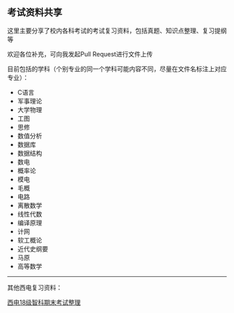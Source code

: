 ## 考试资料共享

这里主要分享了校内各科考试的考试复习资料，包括真题、知识点整理、复习提纲等

欢迎各位补充，可向我发起Pull Request进行文件上传

目前包括的学科（个别专业的同一个学科可能内容不同，尽量在文件名标注上对应专业）：

- C语言
- 军事理论
- 大学物理
- 工图
- 思修
- 数值分析
- 数据库
- 数据结构
- 数电
- 概率论
- 模电
- 毛概
- 电路
- 离散数学
- 线性代数
- 编译原理
- 计网
- 软工概论
- 近代史纲要
- 马原
- 高等数学

---

其他西电复习资料：

[西电18级智科期末考试整理](https://github.com/XDU-419Hub/ai-final-exam.git)